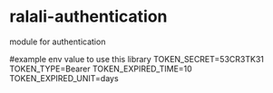 # ralali-authentication
module for authentication


#example env value to use this library
TOKEN_SECRET=53CR3TK31
TOKEN_TYPE=Bearer
TOKEN_EXPIRED_TIME=10
TOKEN_EXPIRED_UNIT=days